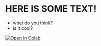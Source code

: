 # HERE IS SOME TEXT!
- what do you think?
- is it cool?


[![Open In Colab](https://colab.research.google.com/assets/colab-badge.svg)](https://colab.research.google.com/github/PracticalSlug/LouisPGSS20/blob/master/MyNotebooks/FirstScript.ipynb)
